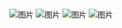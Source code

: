 ![图片](https://user-images.githubusercontent.com/92873873/159128390-fefe8ecb-a55e-4c83-8ea9-e28d7ccefac9.png)
![图片](https://user-images.githubusercontent.com/92873873/159128417-971b5019-d0b2-4cee-8213-209ee118a7b7.png)
![图片](https://user-images.githubusercontent.com/92873873/159128437-06483dbf-b4d8-4d3b-8ca3-5d9f4bb00f6a.png)
![图片](https://user-images.githubusercontent.com/92873873/159128442-0900a80c-d507-4d84-83f8-c3678e49222d.png)

